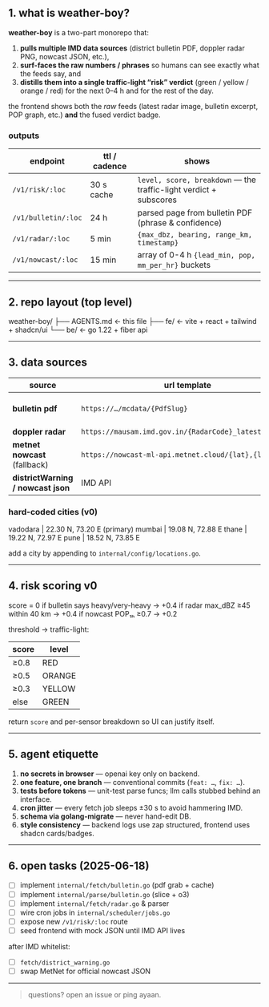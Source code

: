 ## 1. what is weather-boy?

**weather-boy** is a two-part monorepo that:

1. **pulls multiple IMD data sources** (district bulletin PDF, doppler radar PNG, nowcast JSON, etc.),
2. **surf-faces the raw numbers / phrases** so humans can see exactly what the feeds say, and
3. **distills them into a single traffic-light “risk” verdict** (green / yellow / orange / red) for the next 0–4 h and for the rest of the day.

the frontend shows both the *raw* feeds (latest radar image, bulletin excerpt, POP graph, etc.) **and** the fused verdict badge.

### outputs

| endpoint                 | ttl / cadence | shows                                                                 |
|--------------------------|---------------|-----------------------------------------------------------------------|
| `/v1/risk/:loc`          | 30 s cache    | `level, score, breakdown` — the traffic-light verdict + subscores     |
| `/v1/bulletin/:loc`      | 24 h          | parsed page from bulletin PDF (phrase & confidence)                   |
| `/v1/radar/:loc`         | 5 min         | `{max_dbz, bearing, range_km, timestamp}`                             |
| `/v1/nowcast/:loc`       | 15 min        | array of 0-4 h `{lead_min, pop, mm_per_hr}` buckets                   |

---

## 2. repo layout (top level)

weather-boy/
├── AGENTS.md            ← this file
├── fe/                  ← vite + react + tailwind + shadcn/ui
└── be/                  ← go 1.22 + fiber api

---

## 3. data sources

| source                              | url template                                                | cadence |
|-------------------------------------|-------------------------------------------------------------|---------|
| **bulletin pdf**                    | `https://…/mcdata/{PdfSlug}`                                | daily ~18:30 IST |
| **doppler radar**                   | `https://mausam.imd.gov.in/{RadarCode}_latest_ref.png`      | 5 min |
| **metnet nowcast** (fallback)       | `https://nowcast-ml-api.metnet.cloud/{lat},{lon}`           | 15 min |
| **districtWarning / nowcast json**  | IMD API                                                     | hourly / 30 min |

### hard-coded cities (v0)

vadodara | 22.30 N, 73.20 E  (primary)
mumbai   | 19.08 N, 72.88 E
thane    | 19.22 N, 72.97 E
pune     | 18.52 N, 73.85 E

add a city by appending to `internal/config/locations.go`.

---

## 4. risk scoring v0

score = 0
if bulletin says heavy/very-heavy       → +0.4
if radar max_dBZ ≥45 within 40 km       → +0.4
if nowcast POP₁ₕ ≥0.7                  → +0.2

threshold → traffic-light:

| score | level  |
|-------|--------|
| ≥0.8  | RED    |
| ≥0.5  | ORANGE |
| ≥0.3  | YELLOW |
| else  | GREEN  |

return `score` and per-sensor breakdown so UI can justify itself.

---

## 5. agent etiquette

1. **no secrets in browser** — openai key only on backend.
2. **one feature, one branch** — conventional commits (`feat: …`, `fix: …`).
3. **tests before tokens** — unit-test parse funcs; llm calls stubbed behind an interface.
4. **cron jitter** — every fetch job sleeps ±30 s to avoid hammering IMD.
5. **schema via golang-migrate** — never hand-edit DB.
6. **style consistency** — backend logs use zap structured, frontend uses shadcn cards/badges.

---

## 6. open tasks (2025-06-18)

- [ ] implement `internal/fetch/bulletin.go` (pdf grab + cache)
- [ ] implement `internal/parse/bulletin.go` (slice + o3)
- [ ] implement `internal/fetch/radar.go` & parser
- [ ] wire cron jobs in `internal/scheduler/jobs.go`
- [ ] expose new `/v1/risk/:loc` route
- [ ] seed frontend with mock JSON until IMD API lives

after IMD whitelist:

- [ ] `fetch/district_warning.go`
- [ ] swap MetNet for official nowcast JSON

---

> questions? open an issue or ping ayaan.
